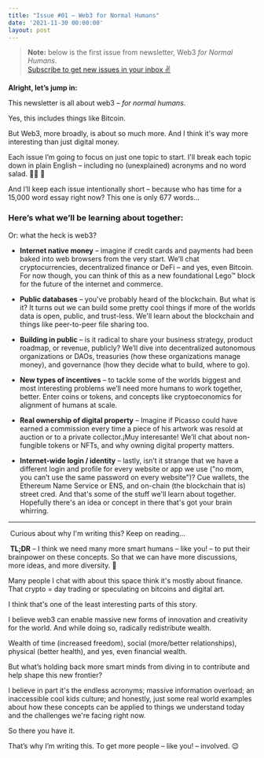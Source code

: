 ```yaml
---
title: "Issue #01 – Web3 for Normal Humans"
date: '2021-11-30 00:00:00'
layout: post
---
```

> **Note:** below is the first issue from newsletter, Web3 _for Normal Humans_.<br>
> [Subscribe to get new issues in your inbox ✌️](https://tdub.ck.page/web3)

**Alright, let’s jump in:**

​This newsletter is all about web3 – _for normal humans_.

Yes, this includes things like Bitcoin.

But Web3, more broadly, is about so much more. And I think it's way more interesting than just digital money.

Each issue I’m going to focus on just one topic to start. I'll break each topic down in plain English – including no (unexplained) acronyms and no word salad. 🙅‍♂️ 🥗

And I’ll keep each issue intentionally short – because who has time for a 15,000 word essay right now? This one is only 677 words...

### Here’s what we’ll be learning about together:
Or: what the heck is web3?

- **Internet native money** – imagine if credit cards and payments had been baked into web browsers from the very start. We’ll chat cryptocurrencies, decentralized finance or DeFi – and yes, even Bitcoin. For now though, you can think of this as a new foundational Lego™ block for the future of the internet and commerce.

- **Public databases** – you've probably heard of the blockchain. But what is it? It turns out we can build some pretty cool things if more of the worlds data is open, public, and trust-less. We'll learn about the blockchain and things like peer-to-peer file sharing too.

- **Building in public** – is it radical to share your business strategy, product roadmap, or revenue, publicly? We’ll dive into decentralized autonomous organizations or DAOs, treasuries (how these organizations manage money), and governance (how they decide what to build, where to go).

- **New types of incentives** – to tackle some of the worlds biggest and most interesting problems we’ll need more humans to work together, better. Enter coins or tokens, and concepts like cryptoeconomics for alignment of humans at scale.

- **Real ownership of digital property** – Imagine if Picasso could have earned a commission every time a piece of his artwork was resold at auction or to a private collector.¡Muy interesante! We’ll chat about non-fungible tokens or NFTs, and why owning digital property matters.

- **Internet-wide login / identity** – lastly, isn’t it strange that we have a different login and profile for every website or app we use ("no mom, you can’t use the same password on every website")? Cue wallets, the Ethereum Name Service or ENS, and on-chain (the blockchain that is) street cred.
And that's some of the stuff we'll learn about together. Hopefully there's an idea or concept in there that's got your brain whirring.

---
​
Curious about why I'm writing this? Keep on reading...

​
**​TL;DR** – I think we need many more smart humans – like you! – to put their brainpower on these concepts. So that we can have more discussions, more ideas, and more diversity. 🧠

Many people I chat with about this space think it's mostly about finance. That crypto = day trading or speculating on bitcoins and digital art.

I think that's one of the least interesting parts of this story.

I believe web3 can enable massive new forms of innovation and creativity for the world. And while doing so, radically redistribute wealth.

Wealth of time (increased freedom), social (more/better relationships), physical (better health), and yes, even financial wealth.

But what’s holding back more smart minds from diving in to contribute and help shape this new frontier?

I believe in part it's the endless acronyms; massive information overload; an inaccessible cool kids culture; and honestly, just some real world examples about how these concepts can be applied to things we understand today and the challenges we're facing right now.

So there you have it.

That’s why I’m writing this. To get more people – like you! – involved. 😉
